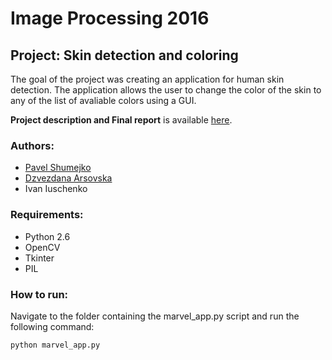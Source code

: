 # Image Processing 2016
## Project: Skin detection and coloring

The goal of the project was creating an application for human skin detection. The application allows the user to change the color of the skin to any of the list of avaliable colors using a GUI.

**Project description and Final report** is available [here](https://github.com/Dzvezdana/marvel-app/blob/master/report.pdf).

### Authors:
 - [Pavel Shumejko](https://github.com/sumejko92)
 - [Dzvezdana Arsovska](https://github.com/dzvezdana)
 - Ivan Iuschenko

### Requirements:
  - Python 2.6
  - OpenCV
  - Tkinter
  - PIL

### How to run:

Navigate to the folder containing the marvel_app.py script and run the following command:

`python marvel_app.py` 


